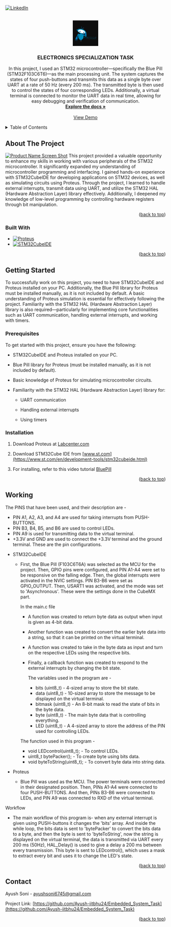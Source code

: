 
<a id="readme-top"></a>
[![LinkedIn][linkedin-shield]][linkedin-url]

<br />
<div align="center">
  <a href="https://github.com/Ayush-iitbhu24/Embedded_System_Task">
    <img src="logo.png" alt="Logo" width="80" height="80">
  </a>

<h3 align="center">ELECTRONICS SPECIALIZATION TASK</h3>

  <p align="center">
    In this project, I used an STM32 microcontroller—specifically the Blue Pill (STM32F103C6T6)—as the main processing unit. The system captures the states of four push-buttons and transmits this data as a single byte over UART at a rate of 50 Hz (every 200 ms). The transmitted byte is then used to control the states of four corresponding LEDs. Additionally, a virtual terminal is connected to monitor the UART data in real time, allowing for easy debugging and verification of communication.
    <br />
    <a href="https://github.com/Ayush-iitbhu24/Embedded_System_Task"><strong>Explore the docs »</strong></a>
    <br />
    <br />
    <a href="https://github.com/Ayush-iitbhu24/Embedded_System_Task">View Demo</a>
  </p>
</div>


<details>
  <summary>Table of Contents</summary>
  <ol>
    <li>
      <a href="#about-the-project">About The Project</a>
      <ul>
        <li><a href="#built-with">Built With</a></li>
      </ul>
    </li>
    <li>
      <a href="#getting-started">Getting Started</a>
      <ul>
        <li><a href="#prerequisites">Prerequisites</a></li>
        <li><a href="#installation">Installation</a></li>
      </ul>
    </li>
    <li><a href="#working">Working</a></li>
    <li><a href="#contact">Contact</a></li>
  </ol>
</details>

## About The Project

[![Product Name Screen Shot][product-screenshot]](https://example.com)
This project provided a valuable opportunity to enhance my skills in working with various peripherals of the STM32 microcontroller. It significantly expanded my understanding of microcontroller programming and interfacing. I gained hands-on experience with STM32CubeIDE for developing applications on STM32 devices, as well as simulating circuits using Proteus. Through the project, I learned to handle external interrupts, transmit data using UART, and utilize the STM32 HAL (Hardware Abstraction Layer) library effectively. Additionally, I deepened my knowledge of low-level programming by controlling hardware registers through bit manipulation.

<p align="right">(<a href="#readme-top">back to top</a>)</p>



### Built With

* [![Proteus][Proteus]][Proteus-url]
* [![STM32CubeIDE][CubeIDE]][CubeIDE-url]


<p align="right">(<a href="#readme-top">back to top</a>)</p>



<!-- GETTING STARTED -->
## Getting Started

To successfully work on this project, you need to have STM32CubeIDE and Proteus installed on your PC. Additionally, the Blue Pill library for Proteus must be installed manually, as it is not included by default. A basic understanding of Proteus simulation is essential for effectively following the project. Familiarity with the STM32 HAL (Hardware Abstraction Layer) library is also required—particularly for implementing core functionalities such as UART communication, handling external interrupts, and working with timers.

### Prerequisites
To get started with this project, ensure you have the following:

* STM32CubeIDE and Proteus installed on your PC.

* Blue Pill library for Proteus (must be installed manually, as it is not included by default).

* Basic knowledge of Proteus for simulating microcontroller circuits.

* Familiarity with the STM32 HAL (Hardware Abstraction Layer) library for:

  * UART communication

  * Handling external interrupts

  * Using timers
 
  



### Installation

1. Download Proteus at  [Labcenter.com](https://www.labcenter.com/)
 
2. Download STM32Cube IDE from [www.st.com](https://www.st.com/en/development-tools/stm32cubeide.html)
   
3. For installing, refer to this video tutorial [BluePill](https://www.theelectronics.co.in/2021/03/stm32-bluepill-library-simulation-proteus.html)


<p align="right">(<a href="#readme-top">back to top</a>)</p>

## Working
The PINS that have been used, and their description are - 
* PIN A1, A2, A3, and A4 are used for taking interrupts from PUSH-BUTTONS.
* PIN B3, B4, B5, and B6 are used to control LEDs.
* PIN A9 is used for transmitting data to the virtual terminal.
* +3.3V and GND are used to connect the +3.3V terminal and the ground terminal.
These are the pin configurations.


- STM32CubeIDE
  
  * First, the Blue Pill (F103C6T6A) was selected as the MCU for the project. Then, GPIO pins were configured, and PIN A1-A4 were set to be responsive on the falling edge.
    Then, the global interrupts were activated in the NVIC settings.
    PIN B3-B6 were set as GPIO_OUTPUT.
    Then, USART1 was activated, and the mode was set to 'Asynchronous'.
    These were the settings done in the CubeMX part.

    In the main.c file
    - A function was created to return byte data as output when input is given as 4-bit data.
    - Another function was created to convert the earlier byte data into a string, so that it can be printed on the virtual terminal.
    - A function was created to take in the byte data as input and turn on the respective LEDs using the respective bits.
    - Finally, a callback function was created to respond to the external interrupts by changing the bit state.
 
  
      The variables used in the program are -
      - bits (uint8_t) - 4-sized array to store the bit state.
      - data (uint8_t) - 10-sized array to store the message to be displayed on the virtual terminal.
      - bitmask (uint8_t) - An 8-bit mask to read the state of bits in the byte data.
      - byte (uint8_t) - The main byte data that is controlling everything.
      - LED (uint8_t) - A 4-sized array to store the address of the PIN used for controlling LEDs.
 
  
     The function used in this program -
     - void LEDcontrol(uint8_t); - To control LEDs.
     - uint8_t bytePacker(); - To create byte using bits data.
     - void byteToString(uint8_t); - To convert byte data into string data.



- Proteus
   * Blue Pill was used as the MCU. The power terminals were connected in their designated position. Then, PINs A1-A4 were connected to four PUSH-BUTTONS.
     And then, PINs B3-B6 were connected to LEDs, and PIN A9 was connected to RXD of the virtual terminal.
  
Workflow
  * The main workflow of this program is- when any external interrupt is given using PUSH-buttons it changes the 'bits' array.
    And inside the while loop, the bits data is sent to 'bytePacker' to convert the bits data to a byte, and then the byte is sent to
    'byteToString', now the string is displayed on the virtual terminal, the data is transmitted via UART every 200 ms (50Hz), HAL_Delay()
    is used to give a delay a 200 ms between every transmission. This byte is sent to LEDcontrol(), which uses a mask to extract every bit
    and uses it to change the LED's state.
  



<p align="right">(<a href="#readme-top">back to top</a>)</p>


## Contact

Ayush Soni - ayushsoni6745@gmail.com

Project Link: [https://github.com/Ayush-iitbhu24/Embedded_System_Task](https://github.com/Ayush-iitbhu24/Embedded_System_Task)

<p align="right">(<a href="#readme-top">back to top</a>)</p>




[linkedin-shield]: https://img.shields.io/badge/-LinkedIn-black.svg?style=for-the-badge&logo=linkedin&colorB=555
[linkedin-url]: https://www.linkedin.com/in/ayush-soni-0a2a46312/
[product-screenshot]: images/screenshot.png
[Proteus]: https://img.shields.io/badge/Proteus-.pdsprj-blue?logo=proteus&logoColor=white
[Proteus-url]: https://www.labcenter.com/
[CubeIDE]: https://img.shields.io/badge/STM32CubeIDE-.c%2F.h-red?logo=stmicroelectronics&logoColor=white
[CubeIDE-url]: https://www.st.com/en/development-tools/stm32cubeide.html
